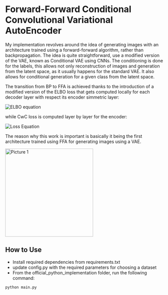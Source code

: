 # Forward-Forward Conditional Convolutional Variational AutoEncoder

My implementation revolves around the idea of generating images with an architecture trained using a forward-forward algorithm, rather than backpropagation. The idea is quite straightforward, use a modified version of the VAE, known as Conditional VAE using CNNs. The conditioning is done for the labels, this allows not only reconstruction of images and generation from the latent space, as it usually happens for the standard VAE. It also allows for conditional generation for a given class from the latent space.

The transition from BP to FFA is achieved thanks to the introduction of a modified version of the ELBO loss that gets computed locally for each decoder layer with respect its encoder simmetric layer:

![ELBO equation](https://latex.codecogs.com/svg.image?\dpi{120}\mathcal{L}_{t}'(\boldsymbol{\theta},%20\boldsymbol{\phi};%20\mathbf{x}'^{(i)}_{t})%20\simeq%20\frac{1}{2}%20\sum_{j=1}^{J}%20\left(%201%20+%20\log((\sigma_j^{(i)})^2)%20-%20(\mu_j^{(i)})^2%20-%20(\sigma_j^{(i)})^2%20\right)%20+%20\frac{1}{L}%20\sum_{l=1}^{L}%20\log%20p_{\boldsymbol{\theta}}(\mathbf{x}'^{(i)}_{t}%20|%20\mathbf{z}^{(i,l)}))

while CwC loss is computed layer by layer for the encoder:

![Loss Equation](https://latex.codecogs.com/svg.image?\dpi{120}\mathcal{L}_{t}=L_{CwC}%20=%20-\frac{1}{N}%20\sum_{n=1}^{N}%20\log\left(\frac{\exp(g_n^+)}{\sum_{j=1}^{J}%20\exp(G_{n,j})}\right))

The reason why this work is important is basically it being the first architecture trained using FFA for generating images using a VAE. 

<img width="280" alt="Picture 1" src="https://github.com/user-attachments/assets/dd4210af-dd48-4ca7-9db4-a937dee44dec" />

## How to Use

- Install required dependencies from requirements.txt
- update config.py with the required parameters for choosing a dataset
- From the official_python_implementation folder, run the following command:
```bash
python main.py
```
